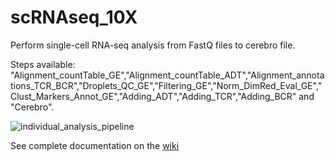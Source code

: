 # scRNAseq_10X

Perform single-cell RNA-seq analysis from FastQ files to cerebro file.

Steps available: "Alignment_countTable_GE","Alignment_countTable_ADT","Alignment_annotations_TCR_BCR","Droplets_QC_GE","Filtering_GE","Norm_DimRed_Eval_GE","Clust_Markers_Annot_GE","Adding_ADT","Adding_TCR","Adding_BCR" and "Cerebro".

![individual_analysis_pipeline](https://github.com/mAGLAVE/scRNAseq_10X/tree/master/images/individual_analysis_pipeline.png)

See complete documentation on the [wiki](https://github.com/mAGLAVE/scRNAseq_10X/wiki)
